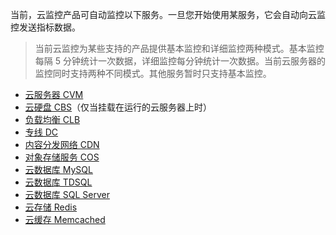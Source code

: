 当前，云监控产品可自动监控以下服务。一旦您开始使用某服务，它会自动向云监控发送指标数据。

> 当前云监控为某些支持的产品提供基本监控和详细监控两种模式。基本监控每隔 5 分钟统计一次数据，详细监控每分钟统计一次数据。当前云服务器的监控同时支持两种不同模式。其他服务暂时只支持基本监控。

- [云服务器 CVM]()
- [云硬盘 CBS]()（仅当挂载在运行的云服务器上时）
- [负载均衡 CLB]()
- [专线 DC]()
- [内容分发网络 CDN]()
- [对象存储服务 COS]()
- [云数据库 MySQL]()
- [云数据库 TDSQL]()
- [云数据库 SQL Server]()
- [云存储 Redis]()
- [云缓存 Memcached]()